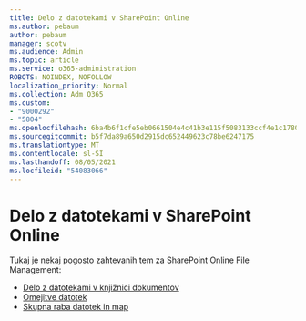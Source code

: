 ```yaml
---
title: Delo z datotekami v SharePoint Online
ms.author: pebaum
author: pebaum
manager: scotv
ms.audience: Admin
ms.topic: article
ms.service: o365-administration
ROBOTS: NOINDEX, NOFOLLOW
localization_priority: Normal
ms.collection: Adm_O365
ms.custom:
- "9000292"
- "5804"
ms.openlocfilehash: 6ba4b6f1cfe5eb0661504e4c41b3e115f5083133ccf4e1c1780f0e6d8bad0462
ms.sourcegitcommit: b5f7da89a650d2915dc652449623c78be6247175
ms.translationtype: MT
ms.contentlocale: sl-SI
ms.lasthandoff: 08/05/2021
ms.locfileid: "54083066"
---
```

# <a name="working-with-files-in-sharepoint-online"></a>Delo z datotekami v SharePoint Online

Tukaj je nekaj pogosto zahtevanih tem za SharePoint Online File Management:

- [Delo z datotekami v knjižnici dokumentov](https://support.microsoft.com/office/a9d89171-1673-4892-9dd2-1ca52037dea2)
- [Omejitve datotek](https://support.office.com/article/invalid-file-names-and-file-types-in-onedrive-and-sharepoint-64883a5d-228e-48f5-b3d2-eb39e07630fa)
- [Skupna raba datotek in map](https://support.office.com/article/share-sharepoint-files-or-folders-1fe37332-0f9a-4719-970e-d2578da4941c)
